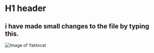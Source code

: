# H1 header
## i have made small changes to the file by typing this.
![Image of Yaktocat](https://octodex.github.com/images/yaktocat.png)
